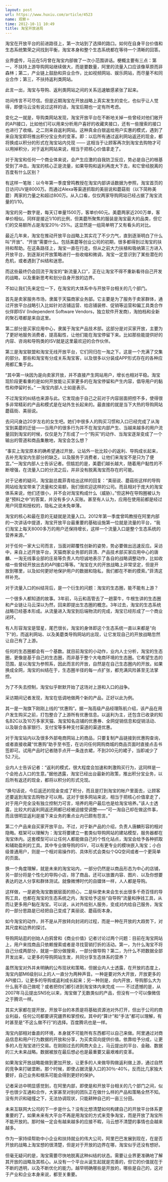 ```yaml
---
layout: post
url: https://www.huxiu.com/article/4523
name: 观察＋
time: 2012-10-11 10:49
title: 淘宝开放迷局
---
```

淘宝在开放平台的前进路径上，第一次站到了选择的路口。如何在自身平台价值和生态系统繁荣之间找到平衡，淘宝本身和整个生态系统都在等待一个清晰的回答。

业界盛传，马云在5月曾在淘宝内部做了一次小范围讲话。梗概主要有三点：第一，不扶持上游导购网站继续做大，而是要数量，阿里的流量入口应该像草原而非森林；第二，产业链上鼓励和异业合作，比如视频网站、娱乐网站，而尽量不和同业合作；第三，不扶持返利类网站。

此言一出，淘宝与导购、返利类网站之间的关系迅速敏感紧张了起来。

坊间传言不可尽信。但是近期淘宝在开放战略上真实发生的变化，也似乎让人觉得，即便马云没有说过这样的话，淘宝后期也一定有所考虑。

变化之一就是，导购类网站发现，淘宝开放平台在不断地关掉一些曾经对他们敞开的API接口，比如他们可以用来分析用户喜好的收藏夹接口，还有一些搜索的接口也进行了收缩。之二则来自返利网站。这种真金白银返给用户实惠的模式，遇到了来自淘宝即将推出积分宝业务的变革。即：以后所有通过返利网站返还的现金，都将换成以积分的形式在淘宝站内兑现 —— 这相当于让顾客再次到淘宝去购物才可以用掉积分，对于返利网站来说，相当于把核心价值拿走了。

对于淘宝和任何一个商业体来说，会产生应激的自我防卫反应，势必是自己的根基受到了冲击。淘宝的核心正是流量，如果导购和返利再庞大下去，和它曾经脱离的百度有什么区别？

有这样一笔账：以今年第一季度曾鸣教授在淘宝内部讲话数据为参照，淘宝首页的日访问UV是8000万。而通过Alexa等渠道抓取的美丽说和蘑菇街（以下简称美蘑）两家的力量之和超过800万。从入口看，仅仅两家导购网站已经占据了淘宝流量的1/10。

淘宝的另一数字是，每天订单量1500万，客单价60元。美蘑两家近200万单，客单价相似。同样是接近1/10的比例，但美蘑所聚焦的服装是淘宝最大的品类，但它们的交易额所占是淘宝20％-25%。这显然是一组简单明了又有看头的对比。

最近几年来，淘宝在推动开放平台战略上其实花了不少力气，直到逐渐明白了什么叫“开放”、“开放”需要什么。包括美蘑等创业公司的初期，很多都得到过淘宝的扶持和帮助。在这条路径上，淘宝一直在行走。但从之前大力扶植和吸纳第三方进入开放平台，到逐渐对开放策略进行一些收缩和微调，淘宝一定意识到了某些潜在的危机，或者遇到了纠结和迷思。

而这些最终仍会回流于淘宝的“新流量入口”，正在让淘宝不得不重新看待自己开发的战略，以及重新思考和划分自身开放的边界。

不如让我们先来定位一下，在淘宝的大体系中与开放平台相关的几个部门。

首先是卖家服务市场，隶属于天猫商家业务部。它主要是为了服务于卖家群体，通过开放平台战略引入比如针对店铺运营、给店铺装修、促销等运营和偏工具类合作伙伴即ISV (Independent Software Vendors，独立软件开发商)，淘拍档和全新的聚石塔都是来自这里。

第二部分是买家应用中心，隶属于淘宝产品技术部。这部分是对买家开放，主要为了更好地服务消费者，提高黏性，让他们能在淘宝停留下来。比如那些能提供好的内容、咨询和导购类的ISV就是这里最欢迎的合作伙伴。

第三是淘宝联盟和淘宝无线开放平台，它们同归在一淘之下。这是一个充满了交集的部分。那些和淘宝有分成关系淘宝客，以及很多以分装成APP形式存在的各种应用都汇集于此。

“其中第一块因为是向卖家开放，并不直接产生网站用户，增长也相对平稳。淘宝现阶段更看重的是如何开放能让买家更多的在淘宝停留和产生内容，倡导用户的黏性和停留时长。” 一淘宝内部人士如是表示。

不过淘宝的纠结也来源与此。它发现由于自己之前对于内容层面把控不多，使得很多非常精彩的产品和模式是在站外生长起来的。最直接的就是当下大热的导购网站蘑菇街、美丽说。

去问问身边20岁左右的女生吧。她们中很多人的购买习惯和入口已经完成了从淘宝到美蘑的迁徙——当用户的很多行为并不在淘宝内部产生、当越来越多的用户流量回到淘宝的时候，仅仅是为了形成了一个“购买”的动作、当淘宝逐渐变成了一个输出的管道和商品集散地，淘宝会怎么想？

“事实上淘宝原本的确希望通过开放，让站外一批比较小的返利、导购成长起来，去补充淘宝内生部分的缺乏。以及服务于消费者，让他们来淘宝不是只为了便宜。”一淘宝内部人士告诉记者。但尴尬的是，美蘑们越长越大，随着用户黏性的不断增强，在流量入口的分流之后，并非没有脱离淘宝而存在的可能。

对于记者的疑问，淘宝副总裁菲青给出这样的回复：“美丽说、蘑菇街这样的导购网站给淘宝带来了流量和交易额，我们很欢迎这样的公司。而且相对于庞大的淘宝体系来说，他们还很小，并不会对淘宝构成什么（威胁）。”但这种在导购圈被认为是“预料之中”的答案，并没有多少人买账。甚至有人认为，应用在使用前都是经过用户同意和授权的，隐私之说未免单薄。

淘宝的核心和最在意的无疑就是流量入口。2012年第一季度曾鸣教授在阿里内部的一次讲话中提道，淘宝开放平台最重要的基础设施第一位就是流量的平台，“我们淘宝上每天8000多万的用户还保持增长，这样一个流量入口是整个生态系统的营养来源。”

对于任何一家大公司而言，当面对颠覆性创新的姿势，势必要做出迅速反应。采访中，来自上述开放平台，天猫商家业务部的菲清、产品技术部买家应用中心的唐麟、一淘无线事业部的庄易等负责人均坦诚地表示了各自的战略调整动作，比如收缩一些曾经开放出去的API接口等等。“淘宝在大的开放战略上非常坚定，但是开放到哪里，以及如何更好地保护用户的数据和隐私，我们都在不断的摸索。”菲清这样补充。

对于流量入口的纠结背后，是一个衍生的问题：淘宝的生态圈，能不能有上游？

一个很多人都知道的故事。3年前，马云和高管去了一趟蒙牛，牛根生讲的生态圈和产业链让马云深以为然，回来即提出生态圈的概念。3年过去，淘宝的生态系统战略已经基本形成。从流量进入淘宝到后端物流的完成，淘宝已经形成了一个商业闭环。

有人形容淘宝是彗星，尾巴很长，淘宝的身体即这个生态系统一直以来都是“向下”的，而返利网站、以及美蘑类导购网站的出现，让它发现自己的开放战略忽然让自己有了上游。

任何的生态圈都会有一个基数。就目前淘宝的小动作，业内人士分析，淘宝的生态圈，更像是基于自己的生态圈，而非基于整个大电商环境的生态圈。它希望生态的范围，是以淘宝为参照系，因此而言的开放，自然是在自己生态圈内的开放。如果换成全网，淘宝的纠结在于，生态圈半径的每一点扩张，都充满风险甚至无法掌控。

为了不失去控制，淘宝似乎默默开始了这场对上游和入口的战争。

采访期间记者发现，淘宝在低调地做两个新的产品，正好以此为例。

其一是一淘旗下刚刚上线的“优惠购”。据一淘高级产品经理陈航介绍，该产品在用户发生购买之前，打包整合了上游所有优惠信息。以返利为主，还包含已收录的知名B2C以及10万多家天猫、淘宝知名店铺的优惠券、全网促销信息和促销活动、以及联合各家银行、支付宝等多种支付渠道的渠道优惠。

对于淘宝站内以及很多外部电商网站上的商品，只要复制产品链接到优惠购查询，或者直接收藏“优惠购”助手至书签，在访问任何网购商城的商品页面时直接点击书签即可。试用产品时记者随手点开一条连衣裙，不到200元的裙子，当即减少了52.7元。

业内人士告诉记者：“返利的模式，很大程度会加速和刺激购买行为，这同样是一个会抢占入口的生意。”据他透露，淘宝已经出台最新的政策，推出积分宝业务，以后所有返还的现金，都将以积分的形式兑现。

“换句话说，今后返还的现金变成了积分，而且是打到淘宝的帐户里面去，让顾客还要返到淘宝去购物才可以用。这对于很多网站来说，相当于把核心价值拿走了，对于用户完全没有独立控制力可言，培养的用户最后也是给淘宝培养。”该人士透露，比较大的返利网返还网都已经被迫接受调整——“可一淘自己却在做这件事，而且很明显返利是接下来业务的重点业内已颇有怨言。”

第二个产品来自买家开放平台。不过，对于新产品的介绍，负责人唐麟形容的相对隐晦。框架可以理解为：淘宝将要建立一套类似导购网站的建站模型，服务器都在淘宝体内。这套模型可以让任何人都能做自己的个性化站点，淘宝会给予各种抓取和辅助盈利的工具。其中专业做导购的ISV，可以有更专业的模块嵌入淘宝；小白级普通用户，则是一个相对易操作的、具体形式会类似个QQ空间或者一个更简单的页面。

换一个角度理解，就是未来的淘宝站内，一部分仍然是以商品形态为中心的店铺，另一部分将是个性化的导购小店，除了商品，还可以放置内容、图片、以及你想要表达的达人分享和群体测试。就像微博时代的自媒体一样，人人都是导购。

这样做，一是避免淘宝数据层面的担心，二是纵使未来会生长出很多千奇百怪的导购工具，也都在淘宝的生态系统之内，淘宝给予这些“自导购”流量和挣钱工具，从而让更多用户黏在淘宝。可以说，从对外给别人服务，变成对内给自己服务，淘宝的一部分思路是已经把自己变成了美丽说、蘑菇街本身。

如今淘宝的动作，并不是从开放转向封闭的过程，而是一种在开放的大趋势下，对其尺度和边界的探讨。

导购网站逛的创始人白鸦曾和《商业价值》记者讨论过两个问题：目前在淘宝网站上，用户来找商品只依赖搜索或者是寻找营销打折的活动。第一，为什么淘宝不将自己分成两部分，就是一部分做搜索，一部分做导购？第二，为什么不把数据全部开发出来，让更多的导购网站生发，共同分享生态体系的营养？

虽然淘宝对外并未明确的公布现状和策略，但据业内人士透露，在开放的态度上，淘宝内部M6级别以上的人一直分为两种声音。一种是要对外大开放，开放更多的API接口，让更多的导购或返利成长起来；另一种则是，向内开放，导购那么大为什么我不自己做呢？或者把你们都引进到淘宝体内来完成 —— 不过遗憾的是，从2007年马云提出SNS化以来，淘宝做了无数类似的产品，但没有一个可以像微信之于腾讯一样。

其实大家都在提开放，开放平台的本质是将基础资源池对外打开，但出于公司的商业利益，任何公司都要讲究疆界和掌控权。其中的“算计”和“手法”都可以理解，有时甚至是“不这么做不行”的选择。百度腾讯也是一样。

淘宝内部相对垂直的环境，本身就不可能所有东西都可以自己来做。阿里通过对商品信息和用户行为数据的开放和分享，为买卖双向提供价值。依靠给予分成，让更多的人在淘宝进行交易。在刚刚过去的网商大会上，马云提出的平台、金融、数据的三大未来战略。数据被放在最后想必也是最重要又最艰难的变革。

如果淘宝开放战略能做到更加开放，让更多的人来做导购做返利做上游，通过自然的竞争来打破垄断。那个时候，即使占据流量入口的30％-40%，反而比几家独大要好，自己业务和根系可能会得到更好的保护。

记者采访中明显感觉到，在阿里内部，即使是和开放平台相关的几个部门之间，似乎也很少互通和合作，大家甚至对别的团队正在做什么样的产品和策略全然不知。没有共识和碰撞之下，无法协调现状，只能耕种自己的一亩三分田。

未来互联网大公司的下一步是什么？没有比想清楚如何构建自己的开放平台体系更重要的了。如果未来有大平台不再是用淘宝的方式来竞争淘宝，而是开放了淘宝所不能开放的。那时候一定会有越来越多的应接不暇，马云想不清楚的事情也会越来越多。

作为一家持续帮助中小企业和扶持就业的伟大公司，阿里巴巴发展到现在，在是否开放的战略上淘宝想的很清楚，但是对于开放的边界在哪，淘宝似乎还没有想好。

但毫无疑问的是，淘宝需要尽快地脱离这种纠结的状态。需要让业界更准确地了解其开放的战略及其核心。从没有一个平台从诞生起就是完善的，但它的价值就在于不断的透明，以及不断优化的能力。越早明确哪些是开放的，哪些是自己的，这对于产业和企业本身来说，都至关重要。


